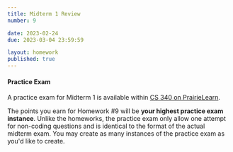 ```yaml
---
title: Midterm 1 Review
number: 9

date: 2023-02-24
due: 2023-03-04 23:59:59

layout: homework
published: true
---
```


#### Practice Exam

A practice exam for Midterm 1 is available within [CS 340 on PrairieLearn](https://www.prairielearn.org/).

The points you earn for Homework #9 will be **your highest practice exam instance**.  Unlike the homeworks, the practice exam only allow one attempt for non-coding questions and is identical to the format of the actual midterm exam.  You may create as many instances of the practice exam as you'd like to create.